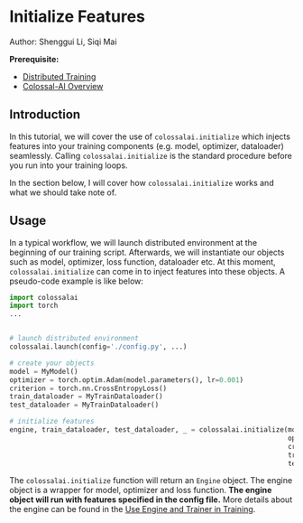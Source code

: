 # Initialize Features

Author: Shenggui Li, Siqi Mai

**Prerequisite:**
- [Distributed Training](../concepts/distributed_training.md)
- [Colossal-AI Overview](../concepts/colossalai_overview.md)

## Introduction

In this tutorial, we will cover the use of `colossalai.initialize` which injects features into your training components
(e.g. model, optimizer, dataloader) seamlessly. Calling `colossalai.initialize` is the standard procedure before you run
into your training loops.

In the section below, I will cover how `colossalai.initialize` works and what we should take note  of.

## Usage

In a typical workflow, we will launch distributed environment at the beginning of our training script.
Afterwards, we will instantiate our objects such as model, optimizer, loss function, dataloader etc. At this moment, `colossalai.initialize` 
can come in to inject features into these objects. A pseudo-code example is like below:

```python
import colossalai
import torch
...


# launch distributed environment
colossalai.launch(config='./config.py', ...)

# create your objects
model = MyModel()
optimizer = torch.optim.Adam(model.parameters(), lr=0.001)
criterion = torch.nn.CrossEntropyLoss()
train_dataloader = MyTrainDataloader()
test_dataloader = MyTrainDataloader()

# initialize features
engine, train_dataloader, test_dataloader, _ = colossalai.initialize(model,
                                                                     optimizer,
                                                                     criterion,
                                                                     train_dataloader,
                                                                     test_dataloader)
```

The `colossalai.initialize` function will return an `Engine` object. The engine object is a wrapper 
for model, optimizer and loss function. **The engine object will run with features specified in the config file.**
More details about the engine can be found in the [Use Engine and Trainer in Training](./engine_trainer.md).